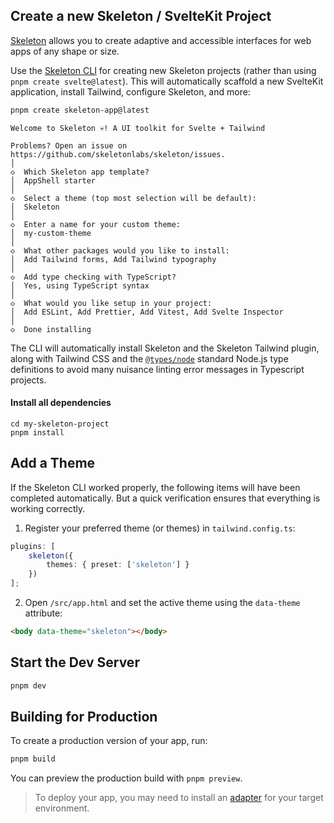 ## Create a new Skeleton / SvelteKit Project

[Skeleton](https://www.skeleton.dev/) allows you to create adaptive and accessible interfaces for web apps of any shape or size.

Use the [Skeleton CLI](https://www.skeleton.dev/docs/get-started) for creating new Skeleton projects (rather than using `pnpm create svelte@latest`). This will automatically scaffold a new SvelteKit application, install Tailwind, configure Skeleton, and more:

```bash
pnpm create skeleton-app@latest
```

```
Welcome to Skeleton 💀! A UI toolkit for Svelte + Tailwind

Problems? Open an issue on https://github.com/skeletonlabs/skeleton/issues.
│
◇  Which Skeleton app template?
│  AppShell starter
│
◇  Select a theme (top most selection will be default):
│  Skeleton
│
◇  Enter a name for your custom theme:
│  my-custom-theme
│
◇  What other packages would you like to install:
│  Add Tailwind forms, Add Tailwind typography
│
◇  Add type checking with TypeScript?
│  Yes, using TypeScript syntax
│
◇  What would you like setup in your project:
│  Add ESLint, Add Prettier, Add Vitest, Add Svelte Inspector
│
◇  Done installing
```

The CLI will automatically install Skeleton and the Skeleton Tailwind plugin, along with Tailwind CSS and the [`@types/node`](https://www.npmjs.com/package/@types/node) standard Node.js type definitions to avoid many nuisance linting error messages in Typescript projects.

#### Install all dependencies

```
cd my-skeleton-project
pnpm install
```

## Add a Theme

If the Skeleton CLI worked properly, the following items will have been completed automatically. But a quick verification ensures that everything is working correctly.

1.  Register your preferred theme (or themes) in `tailwind.config.ts`:

```ts
plugins: [
	skeleton({
		themes: { preset: ['skeleton'] }
	})
];
```

2.  Open `/src/app.html` and set the active theme using the `data-theme` attribute:

```html
<body data-theme="skeleton"></body>
```

## Start the Dev Server

```bash
pnpm dev
```

## Building for Production

To create a production version of your app, run:

```bash
pnpm build
```

You can preview the production build with `pnpm preview`.

> To deploy your app, you may need to install an [adapter](https://kit.svelte.dev/docs/adapters) for your target environment.
